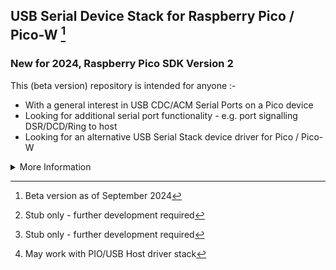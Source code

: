 ## USB Serial Device Stack for Raspberry Pico / Pico-W [^3]
### New for 2024, Raspberry Pico SDK Version 2 

This (beta version) repository is intended for anyone :-

* With a general interest in USB CDC/ACM Serial Ports on a Pico device
* Looking for additional serial port functionality - e.g. port signalling DSR/DCD/Ring to host
* Looking for an alternative USB Serial Stack device driver for Pico / Pico-W 

<details><summary>More Information</summary>
<p>

<details><summary>Design Pattern</summary>
<p>

* Written in C, using Raspberry SDK version 2.0.0
* Bespoke development for Pico and compatible boards only
* All interrupt-driven, no background tasks or timers required
* Uses SDK's queues and stdio_driver for stdio integration
* Library deployment using supplied `CMakeLists.txt` file
* Modular design to support future developments

</p>
</details>  

<details><summary>Installing</summary>
<p>

<details><summary>Non-Debug version</summary>
<p>

* Copy directory **`lib_usb_cdc_serial`** to your project directory
* Add **`#include "lib_usb_cdc_serial/API_usb_serial.h"`** to start of your project's `main.c` file
* Add **`add_subdirectory(lib_usb_cdc_serial)`** to your project's `CMakeLists.txt` file
* Add **`lib_usb_cdc_serial`** to the `target_link_libraries()` section of your project's `CMakeLists.txt`
* Set **`pico_enable_stdio_usb(your_project_name 0)`** in your project's `CMakeLists.txt` file
* Add **`usb_start_serial(true, true);` to the `int main()`** section of your project's `main.c` file
* Stub function `void usb_error(uint8_t error_level)` can be used drive error LEDs via GPIO etc. [^2] 
* See [USB Serial Port Functions](documents/functions.md) for functions to add to your program

</p>
</details> 

<details><summary>Debug version</summary>
<p>

#### Important - _Debug needs exclusive access to core 1 and uart0_

##### &emsp; Debug uart_printf statements partially offloaded to core 1
##### &emsp; Normal printf statements processed by stdio / usb serial 

* Copy directory **`lib_usb_cdc_serial_debug`** to your project directory
* Add **`#include "lib_usb_cdc_serial_debug/API_usb_serial.h"`** to start of your project's `main.c` file
* Add **`#include "lib_usb_cdc_serial_debug/include/USB_uart_printf.h"`** to start of your project's `main.c` file
* Add **`add_subdirectory(lib_usb_cdc_serial_debug)`** to your project's `CMakeLists.txt` file
* Add **`lib_usb_cdc_serial`** to the `target_link_libraries()` section of your project's `CMakeLists.txt`
* Set **`pico_enable_stdio_usb(your_project_name 0)`** in your project's `CMakeLists.txt` file
* Set **`pico_enable_stdio_uart(your_project_name 0)`** in your project's `CMakeLists.txt` file
* Add **`usb_start_serial(true, true);`** to the **`int main()`** section of your project's `main.c` file
* Add **`initialise_uart_printf();`** to the **`int main()`** section of your project's `main.c` file
* Stub function `void usb_error(uint8_t error_level)` can be used drive error LEDs via GPIO etc. [^2]
* See [USB Serial Port Functions](documents/functions.md) for functions to add to your program

</p>
</details> 

</p>
</details> 

<details><summary>Issues</summary>
<p>

* USB IRQ5 needs elevated priority for stdin `(getc, scanf etc. )` only - 
* https://github.com/Serialcomms/Raspberry-Pico-USB-Serial_BETA/blob/1bad6c7695f45c752714ae6b47bdccfb00ecb584/lib_usb_cdc_serial/USB_initialise.c#L34
* Elevated IRQ5 priority may not be correct or fully SDK-compliant
  
</p>
</details>  

<details><summary>Testing</summary>
<p>

Works with original Pico, Pico W and other RP2040 boards

[CoolTerm](https://freeware.the-meiers.org/) is recommended for signalling testing [DSR/DCD/Ring](screenshots/coolterm_pico.png)

[PuTTY](https://www.chiark.greenend.org.uk/~sgtatham/putty/latest.html) is recommended for general [debug](screenshots/PuTTY_debug_probe.png)

<details><summary>USB Enumeration</summary>
<p>  

Pico appears to [enumerate correctly](documents/usb_enumeration.txt) with :-

* Windows host and create a new COM port

* Mac host and create a new `/dev/tty.usbmodem...` device

</p>
</details>    

<details><summary>Pico stdio</summary>
<p>  
 
Pico `stdio` and SDK functions all appear to work as expected, including :-

* `printf();`
* `scanf();`
* `putc();` and variants;
* `getc();` and variants

</p>
</details>  

<details><summary>Test exclusions</summary>
<p>

* Not tested with RP2350 Pico 2
* Not tested for co-existance with other USB stacks[^1]
* Not tested with RTOS or heavily-loaded multicore operation
* Some stdio and port signalling tests are included in the debug demo only

</p>
</details>  

</p>
</details> 

<details><summary>To Do</summary>
<p> 

* Pico 2 testing
* Port Flow Control
* Port signalling handshake
* Error handling improvements
* GPIO LEDS for port signals DSR,DTR,RING etc.
* Other Raspberry & Linux host testing.
* Multiple Com port support

</p>
</details> 
   
<details><summary>Function List</summary>
<p>   

##### USB Functions

&emsp; [USB CDC/ACM Functions](documents/functions.md)

##### SDK stdio

&emsp; SDK function `stdio_set_driver_enabled();` can be used normally if required
   
##### Pico remote reboot

&emsp; Pico can also be rebooted with a Break command from PuTTY or other client

&emsp; `PuTTY > Special Command > Break`

</p>
</details>   

<details><summary>Acknowledgements</summary>  
<p>

* [USB Made Simple](https://www.usbmadesimple.co.uk)
* [USB CDC Class Definitions](https://www.usb.org/document-library/class-definitions-communication-devices-12)
* [Microsoft USB Device Enumeration](https://techcommunity.microsoft.com/t5/microsoft-usb-blog/how-does-usb-stack-enumerate-a-device/ba-p/270685)
* [Microsoft USB Control Transfer](https://learn.microsoft.com/en-us/windows-hardware/drivers/usbcon/usb-control-transfer)
* [USB Descriptor and Request Parser](https://eleccelerator.com/usbdescreqparser/)
* [Thesycon USB Descriptor Dumper](https://www.thesycon.de/eng/usb_descriptordumper.shtml)
* [Ataradov USB Sniffer](https://github.com/ataradov/usb-sniffer-lite)
* [Tana USB Sniffer](https://github.com/tana/pico_usb_sniffer)
* [phind.com](https://phind.com)

</p>
</details>

<details><summary>Glossary</summary>  
<p>

|               |  Description                                  |
| :-----------: | ----------------------------------------------|
| **CDC**       | Communications Device Class (of USB)          |
| **ACM**       | Abstract Control Model (subclass of CDC)      |
| **DSR**       | Data Set Ready                                |
| **DCD**       | Data Carrier Detect                           |

</p>
</details> 

<details><summary>Demo Versions</summary>  
<p>

#### Windows host

&emsp; Check that a COM port is created in Device manager 

&emsp; Use PuTTY or similar client to connect to it.

#### Mac host

&emsp; Check that a `/dev/tty.usbmodem...` is created

&emsp; Use `cu` or similar client to connect to it.

&emsp; e.g. `sudo cu -l /dev/tty/usbmodem1234`


##### Debug Version

&emsp; Shows Enumeration and IRQ activity on Pico `uart0` (via debug probe or similar)

&emsp; Simple menu allows for CDC notification testing - Ring, DCD, DSR 

##### Non-Debug Version

&emsp; Simple menu similar to above 

&emsp; Other tests can be enabled in `stdio_tests.c`

&emsp; No debug output. Stubs can be developed to drive LEDs etc if required.

</p>
</details> 
   
</p>
</details>  


[^1]: May work with PIO/USB Host driver stack
[^2]: Stub only - further development required
[^3]: Beta version as of September 2024

